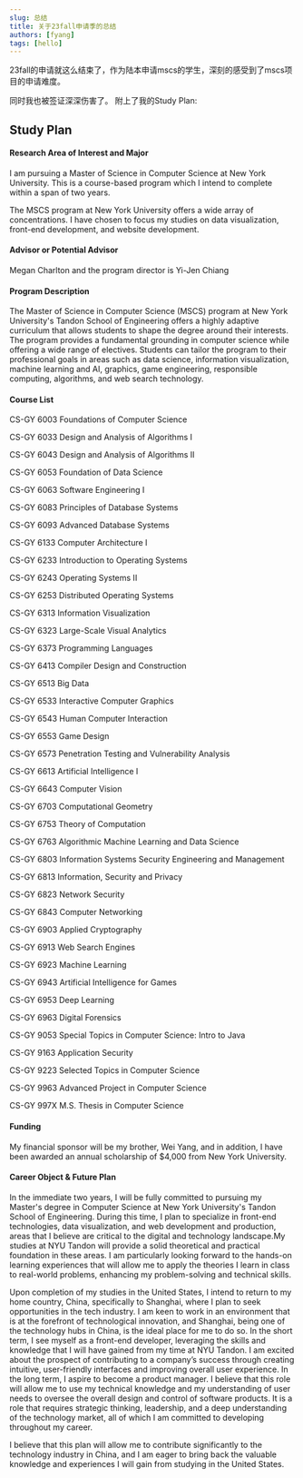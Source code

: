 ```yaml
---
slug: 总结
title: 关于23fall申请季的总结
authors: [fyang]
tags: [hello]
---
```


23fall的申请就这么结束了，作为陆本申请mscs的学生，深刻的感受到了mscs项目的申请难度。

同时我也被签证深深伤害了。
附上了我的Study Plan:
## Study Plan
#### Research Area of Interest and Major

I am pursuing a Master of Science in Computer Science at New York University. This is a course-based program which I intend to complete within a span of two years.

The MSCS program at New York University offers a wide array of concentrations. I have chosen to focus my studies on data visualization, front-end development, and website development.

#### Advisor or Potential Advisor

Megan Charlton and the program director is Yi-Jen Chiang

#### Program Description

The Master of Science in Computer Science (MSCS) program at New York University's Tandon School of Engineering offers a highly adaptive curriculum that allows students to shape the degree around their interests. The program provides a fundamental grounding in computer science while offering a wide range of electives. Students can tailor the program to their professional goals in areas such as data science, information visualization, machine learning and AI, graphics, game engineering, responsible computing, algorithms, and web search technology.

#### Course List

CS-GY 6003 Foundations of Computer Science

CS-GY 6033 Design and Analysis of Algorithms I

CS-GY 6043 Design and Analysis of Algorithms II

CS-GY 6053 Foundation of Data Science

CS-GY 6063 Software Engineering I

CS-GY 6083 Principles of Database Systems

CS-GY 6093 Advanced Database Systems

CS-GY 6133 Computer Architecture I

CS-GY 6233 Introduction to Operating Systems

CS-GY 6243 Operating Systems II

CS-GY 6253 Distributed Operating Systems

CS-GY 6313 Information Visualization

CS-GY 6323 Large-Scale Visual Analytics

CS-GY 6373 Programming Languages

CS-GY 6413 Compiler Design and Construction

CS-GY 6513 Big Data

CS-GY 6533 Interactive Computer Graphics

CS-GY 6543 Human Computer Interaction

CS-GY 6553 Game Design

CS-GY 6573 Penetration Testing and Vulnerability Analysis

CS-GY 6613 Artificial Intelligence I

CS-GY 6643 Computer Vision

CS-GY 6703 Computational Geometry

CS-GY 6753 Theory of Computation

CS-GY 6763 Algorithmic Machine Learning and Data Science

CS-GY 6803 Information Systems Security Engineering and Management

CS-GY 6813 Information, Security and Privacy

CS-GY 6823 Network Security

CS-GY 6843 Computer Networking

CS-GY 6903 Applied Cryptography

CS-GY 6913 Web Search Engines

CS-GY 6923 Machine Learning

CS-GY 6943 Artificial Intelligence for Games

CS-GY 6953 Deep Learning

CS-GY 6963 Digital Forensics

CS-GY 9053 Special Topics in Computer Science: Intro to Java

CS-GY 9163 Application Security

CS-GY 9223 Selected Topics in Computer Science

CS-GY 9963 Advanced Project in Computer Science

CS-GY 997X M.S. Thesis in Computer Science

#### Funding

My financial sponsor will be my brother, Wei Yang, and in addition, I have been awarded an annual scholarship of $4,000 from New York University.

#### Career Object & Future Plan

In the immediate two years, I will be fully committed to pursuing my Master's degree in Computer Science at New York University's Tandon School of Engineering. During this time, I plan to specialize in front-end technologies, data visualization, and web development and production, areas that I believe are critical to the digital and technology landscape.My studies at NYU Tandon will provide a solid theoretical and practical foundation in these areas. I am particularly looking forward to the hands-on learning experiences that will allow me to apply the theories I learn in class to real-world problems, enhancing my problem-solving and technical skills.

Upon completion of my studies in the United States, I intend to return to my home country, China, specifically to Shanghai, where I plan to seek opportunities in the tech industry. I am keen to work in an environment that is at the forefront of technological innovation, and Shanghai, being one of the technology hubs in China, is the ideal place for me to do so. In the short term, I see myself as a front-end developer, leveraging the skills and knowledge that I will have gained from my time at NYU Tandon. I am excited about the prospect of contributing to a company’s success through creating intuitive, user-friendly interfaces and improving overall user experience. In the long term, I aspire to become a product manager. I believe that this role will allow me to use my technical knowledge and my understanding of user needs to oversee the overall design and control of software products. It is a role that requires strategic thinking, leadership, and a deep understanding of the technology market, all of which I am committed to developing throughout my career.

I believe that this plan will allow me to contribute significantly to the technology industry in China, and I am eager to bring back the valuable knowledge and experiences I will gain from studying in the United States.